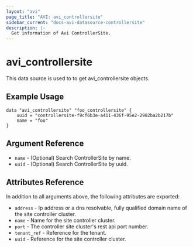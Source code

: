 ```yaml
---
layout: "avi"
page_title: "AVI: avi_controllersite"
sidebar_current: "docs-avi-datasource-controllersite"
description: |-
  Get information of Avi ControllerSite.
---
```


# avi_controllersite

This data source is used to to get avi_controllersite objects.

## Example Usage

```hcl
data "avi_controllersite" "foo_controllersite" {
    uuid = "controllersite-f9cf6b3e-a411-436f-95e2-2982ba2b217b"
    name = "foo"
}
```

## Argument Reference

* `name` - (Optional) Search ControllerSite by name.
* `uuid` - (Optional) Search ControllerSite by uuid.

## Attributes Reference

In addition to all arguments above, the following attributes are exported:

* `address` - Ip address or a dns resolvable, fully qualified domain name of the site controller cluster.
* `name` - Name for the site controller cluster.
* `port` - The controller site cluster's rest api port number.
* `tenant_ref` - Reference for the tenant.
* `uuid` - Reference for the site controller cluster.

